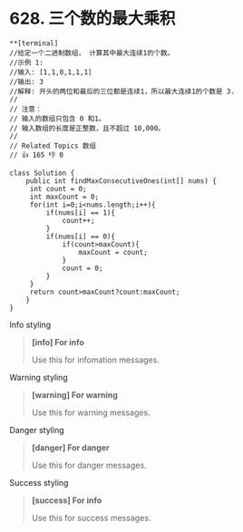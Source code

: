 # 628. 三个数的最大乘积

```
**[terminal]
//给定一个二进制数组， 计算其中最大连续1的个数。
//示例 1:
//输入: [1,1,0,1,1,1]
//输出: 3
//解释: 开头的两位和最后的三位都是连续1，所以最大连续1的个数是 3.
//
// 注意：
// 输入的数组只包含 0 和1。
// 输入数组的长度是正整数，且不超过 10,000。
//
// Related Topics 数组
// 👍 165 👎 0

class Solution {
    public int findMaxConsecutiveOnes(int[] nums) {
     int count = 0;
     int maxCount = 0;
     for(int i=0;i<nums.length;i++){
         if(nums[i] == 1){
             count++;
         }
         if(nums[i] == 0){
             if(count>maxCount){
                 maxCount = count;
             }
             count = 0;
         }
     }
     return count>maxCount?count:maxCount;
    }
}
```

Info styling
> **[info] For info**
>
> Use this for infomation messages.

Warning styling
> **[warning] For warning**
>
> Use this for warning messages.

Danger styling
> **[danger] For danger**
>
> Use this for danger messages.

Success styling
> **[success] For info**
>
> Use this for success messages.
